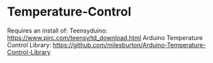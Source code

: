 # Temperature-Control

Requires an install of: 
Teensyduino: https://www.pjrc.com/teensy/td_download.html 
Arduino Temperature Control Library: https://github.com/milesburton/Arduino-Temperature-Control-Library
